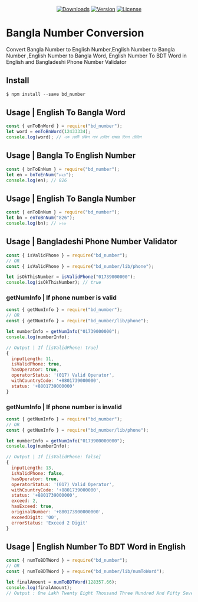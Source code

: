 <p align="center">
  <a href="https://npmcharts.com/compare/bd_number?minimal=true"><img src="https://img.shields.io/npm/dm/bd_number.svg?sanitize=true" alt="Downloads"></a>
  <a href="https://www.npmjs.com/package/bd_number"><img src="https://img.shields.io/npm/v/bd_number.svg?sanitize=true" alt="Version"></a>
  <a href="https://www.npmjs.com/package/bd_number"><img src="https://img.shields.io/npm/l/bd_number.svg?sanitize=true" alt="License"></a>
</p>

# Bangla Number Conversion

Convert Bangla Number to English Number,English Number to Bangla Number ,English Number to Bangla Word, English Number To BDT Word in English and Bangladeshi Phone Number Validator <br/>

## Install

```javascript
$ npm install --save bd_number
```

## Usage | English To Bangla Word

```javascript
const { enToBnWord } = require("bd_number");
let word = enToBnWord(12433334);
console.log(word); // এক কোটি চব্বিশ লাখ তেত্রিশ হাজার তিনশ চৌত্রিশ
```

## Usage | Bangla To English Number

```javascript
const { bnToEnNum } = require("bd_number");
let en = bnToEnNum("৮২৬");
console.log(en); // 826
```

## Usage | English To Bangla Number

```javascript
const { enToBnNum } = require("bd_number");
let bn = enToBnNum("826");
console.log(bn); // ৮২৬
```

## Usage | Bangladeshi Phone Number Validator

```javascript
const { isValidPhone } = require("bd_number");
// OR
const { isValidPhone } = require("bd_number/lib/phone");

let isOkThisNumber = isValidPhone("01739000000");
console.log(isOkThisNumber); // true
```

### getNumInfo | If phone number is valid

```javascript
const { getNumInfo } = require("bd_number");
// OR
const { getNumInfo } = require("bd_number/lib/phone");

let numberInfo = getNumInfo("01739000000");
console.log(numberInfo);

// Output | If [isValidPhone: true]
{
  inputLength: 11,
  isValidPhone: true,
  hasOperator: true,
  operatorStatus: '(017) Valid Operator',
  withCountryCode: '+8801739000000',
  status: '+8801739000000'
}

```

### getNumInfo | If phone number is invalid

```javascript
const { getNumInfo } = require("bd_number");
// OR
const { getNumInfo } = require("bd_number/lib/phone");

let numberInfo = getNumInfo("0173900000000");
console.log(numberInfo);

// Output | If [isValidPhone: false]
{
  inputLength: 13,
  isValidPhone: false,
  hasOperator: true,
  operatorStatus: '(017) Valid Operator',
  withCountryCode: '+8801739000000',
  status: '+8801739000000',
  exceed: 2,
  hasExceed: true,
  originalNumber: '+880173900000000',
  exceedDigit: '00',
  errorStatus: 'Exceed 2 Digit'
}

```

## Usage | English Number To BDT Word in English

```javascript
const { numToBDTWord } = require("bd_number");
// OR
const { numToBDTWord } = require("bd_number/lib/numToWord");

let finalAmount = numToBDTWord(128357.66);
console.log(finalAmount);
// Output : One Lakh Twenty Eight Thousand Three Hundred And Fifty Seven Taka And Sixty Six Paisa
```
